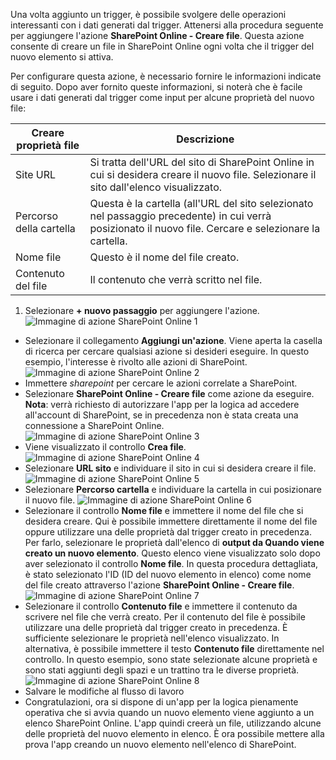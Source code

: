 Una volta aggiunto un trigger, è possibile svolgere delle operazioni interessanti con i dati generati dal trigger. Attenersi alla procedura seguente per aggiungere l'azione **SharePoint Online - Creare file**. Questa azione consente di creare un file in SharePoint Online ogni volta che il trigger del nuovo elemento si attiva.

Per configurare questa azione, è necessario fornire le informazioni indicate di seguito. Dopo aver fornito queste informazioni, si noterà che è facile usare i dati generati dal trigger come input per alcune proprietà del nuovo file:

|Creare proprietà file|Descrizione|
|---|---|
|Site URL|Si tratta dell'URL del sito di SharePoint Online in cui si desidera creare il nuovo file. Selezionare il sito dall'elenco visualizzato.|
|Percorso della cartella|Questa è la cartella (all'URL del sito selezionato nel passaggio precedente) in cui verrà posizionato il nuovo file. Cercare e selezionare la cartella.|
|Nome file|Questo è il nome del file creato.|
|Contenuto del file|Il contenuto che verrà scritto nel file.|

1. Selezionare **+ nuovo passaggio** per aggiungere l'azione. ![Immagine di azione SharePoint Online 1](./media/connectors-create-api-sharepointonline/action-1.png)
- Selezionare il collegamento **Aggiungi un'azione**. Viene aperta la casella di ricerca per cercare qualsiasi azione si desideri eseguire. In questo esempio, l'interesse è rivolto alle azioni di SharePoint. ![Immagine di azione SharePoint Online 2](./media/connectors-create-api-sharepointonline/action-2.png)
- Immettere *sharepoint* per cercare le azioni correlate a SharePoint.
- Selezionare **SharePoint Online - Creare file** come azione da eseguire. **Nota**: verrà richiesto di autorizzare l'app per la logica ad accedere all'account di SharePoint, se in precedenza non è stata creata una connessione a SharePoint Online. ![Immagine di azione SharePoint Online 3](./media/connectors-create-api-sharepointonline/action-3.png)
- Viene visualizzato il controllo **Crea file**. ![Immagine di azione SharePoint Online 4](./media/connectors-create-api-sharepointonline/action-4.png)
- Selezionare **URL sito** e individuare il sito in cui si desidera creare il file. ![Immagine di azione SharePoint Online 5](./media/connectors-create-api-sharepointonline/action-5.png)
- Selezionare **Percorso cartella** e individuare la cartella in cui posizionare il nuovo file. ![Immagine di azione SharePoint Online 6](./media/connectors-create-api-sharepointonline/action-6.png)
- Selezionare il controllo **Nome file** e immettere il nome del file che si desidera creare. Qui è possibile immettere direttamente il nome del file oppure utilizzare una delle proprietà dal trigger creato in precedenza. Per farlo, selezionare le proprietà dall'elenco di **output da Quando viene creato un nuovo elemento**. Questo elenco viene visualizzato solo dopo aver selezionato il controllo **Nome file**. In questa procedura dettagliata, è stato selezionato l'ID (ID del nuovo elemento in elenco) come nome del file creato attraverso l'azione **SharePoint Online - Creare file**. ![Immagine di azione SharePoint Online 7](./media/connectors-create-api-sharepointonline/action-7.png)
- Selezionare il controllo **Contenuto file** e immettere il contenuto da scrivere nel file che verrà creato. Per il contenuto del file è possibile utilizzare una delle proprietà dal trigger creato in precedenza. È sufficiente selezionare le proprietà nell'elenco visualizzato. In alternativa, è possibile immettere il testo **Contenuto file** direttamente nel controllo. In questo esempio, sono state selezionate alcune proprietà e sono stati aggiunti degli spazi e un trattino tra le diverse proprietà. ![Immagine di azione SharePoint Online 8](./media/connectors-create-api-sharepointonline/action-8.png)
- Salvare le modifiche al flusso di lavoro
- Congratulazioni, ora si dispone di un'app per la logica pienamente operativa che si avvia quando un nuovo elemento viene aggiunto a un elenco SharePoint Online. L'app quindi creerà un file, utilizzando alcune delle proprietà del nuovo elemento in elenco. È ora possibile mettere alla prova l'app creando un nuovo elemento nell'elenco di SharePoint.

<!---HONumber=AcomDC_0727_2016-->